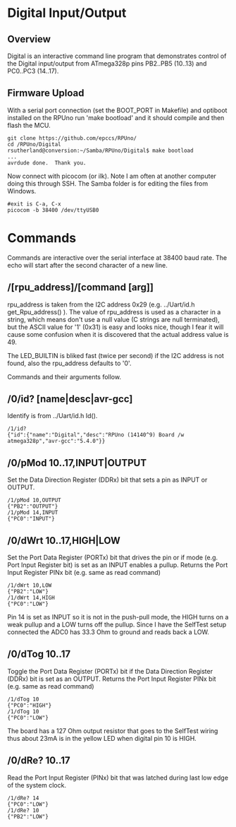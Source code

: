 # Digital Input/Output

## Overview

Digital is an interactive command line program that demonstrates control of the Digital input/output from ATmega328p pins PB2..PB5 (10..13) and PC0..PC3 (14..17).

## Firmware Upload

With a serial port connection (set the BOOT_PORT in Makefile) and optiboot installed on the RPUno run 'make bootload' and it should compile and then flash the MCU.

``` 
git clone https://github.com/epccs/RPUno/
cd /RPUno/Digital
rsutherland@conversion:~/Samba/RPUno/Digital$ make bootload
...
avrdude done.  Thank you.
``` 

Now connect with picocom (or ilk). Note I am often at another computer doing this through SSH. The Samba folder is for editing the files from Windows.

``` 
#exit is C-a, C-x
picocom -b 38400 /dev/ttyUSB0
``` 


# Commands

Commands are interactive over the serial interface at 38400 baud rate. The echo will start after the second character of a new line. 


## /[rpu_address]/[command [arg]]

rpu_address is taken from the I2C address 0x29 (e.g. ../Uart/id.h get_Rpu_address() ). The value of rpu_address is used as a character in a string, which means don't use a null value (C strings are null terminated), but the ASCII value for '1' (0x31) is easy and looks nice, though I fear it will cause some confusion when it is discovered that the actual address value is 49.

The LED_BUILTIN is bliked fast (twice per second) if the I2C address is not found, also the rpu_address defaults to '0'. 

Commands and their arguments follow.


## /0/id? [name|desc|avr-gcc]

Identify is from ../Uart/id.h Id().

``` 
/1/id?
{"id":{"name":"Digital","desc":"RPUno (14140^9) Board /w atmega328p","avr-gcc":"5.4.0"}}
```

##  /0/pMod 10..17,INPUT|OUTPUT    

Set the Data Direction Register (DDRx) bit that sets a pin as INPUT or OUTPUT.

``` 
/1/pMod 10,OUTPUT
{"PB2":"OUTPUT"}
/1/pMod 14,INPUT
{"PC0":"INPUT"}
```


##  /0/dWrt 10..17,HIGH|LOW    

Set the Port Data Register (PORTx) bit that drives the pin or if mode (e.g. Port Input Register bit) is set as an INPUT enables a pullup. Returns the Port Input Register PINx bit (e.g. same as read command)

``` 
/1/dWrt 10,LOW
{"PB2":"LOW"}
/1/dWrt 14,HIGH
{"PC0":"LOW"}
```

Pin 14 is set as INPUT so it is not in the push-pull mode, the HIGH turns on a weak pullup and a LOW turns off the pullup. Since I have the SelfTest setup connected the ADC0 has 33.3 Ohm to ground and reads back a LOW.


##  /0/dTog 10..17

Toggle the Port Data Register (PORTx) bit if the Data Direction Register (DDRx) bit is set as an OUTPUT. Returns the Port Input Register PINx bit (e.g. same as read command)

``` 
/1/dTog 10
{"PC0":"HIGH"}
/1/dTog 10
{"PC0":"LOW"}
```

The board has a 127 Ohm output resistor that goes to the SelfTest wiring thus about 23mA is in the yellow LED when digital pin 10 is HIGH. 


##  /0/dRe? 10..17

Read the Port Input Register (PINx) bit that was latched during last low edge of the system clock.

``` 
/1/dRe? 14
{"PC0":"LOW"}
/1/dRe? 10
{"PB2":"LOW"}
```
